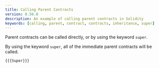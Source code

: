 ```yaml
---
title: Calling Parent Contracts
version: 0.56.0
description: An example of calling parent contracts in Solidity
keywords: [calling, parent, contract, contracts, inheritance, super]
---
```


Parent contracts can be called directly, or by using the keyword `super`.

By using the keyword `super`, all of the immediate parent contracts will be called.

```solidity
{{{Super}}}
```
